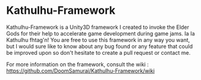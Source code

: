Kathulhu-Framework
==================

Kathulhu-Framework is a Unity3D framework I created to invoke the Elder Gods for their help to accelerate game development during game jams. Ia Ia Kathulhu fhtag'n! You are free to use this framework in any way you want, but I would sure like to know about any bug found or any feature that could be improved upon so don't hesitate to create a pull request or contact me.

For more information on the framework, consult the wiki :
https://github.com/DoomSamurai/Kathulhu-Framework/wiki
